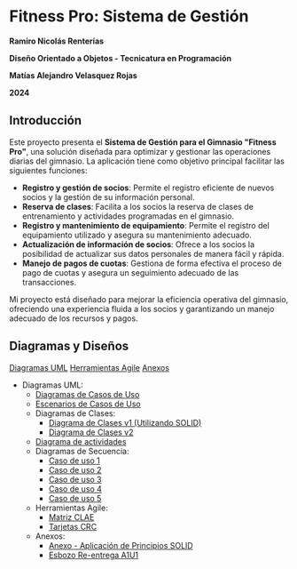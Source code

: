 # Fitness Pro: Sistema de Gestión

**Ramiro Nicolás Renterías**

**Diseño Orientado a Objetos - Tecnicatura en Programación**

**Matías Alejandro Velasquez Rojas**

**2024**

## Introducción

Este proyecto presenta el **Sistema de Gestión para el Gimnasio "Fitness Pro"**, una solución diseñada para optimizar y gestionar las operaciones diarias del gimnasio. La aplicación tiene como objetivo principal facilitar las siguientes funciones:

- **Registro y gestión de socios**: Permite el registro eficiente de nuevos socios y la gestión de su información personal.
- **Reserva de clases**: Facilita a los socios la reserva de clases de entrenamiento y actividades programadas en el gimnasio.
- **Registro y mantenimiento de equipamiento**: Permite el registro del equipamiento utilizado y asegura su mantenimiento adecuado.
- **Actualización de información de socios**: Ofrece a los socios la posibilidad de actualizar sus datos personales de manera fácil y rápida.
- **Manejo de pagos de cuotas**: Gestiona de forma efectiva el proceso de pago de cuotas y asegura un seguimiento adecuado de las transacciones.

Mi proyecto está diseñado para mejorar la eficiencia operativa del gimnasio, ofreciendo una experiencia fluida a los socios y garantizando un manejo adecuado de los recursos y pagos.

## Diagramas y Diseños

[Diagramas UML](diagramas.md)
[Herramientas Agile](HerramientasAgile.md)
[Anexos](Anexos.md)

- Diagramas UML:
  - [Diagramas de Casos de Uso](https://drive.google.com/file/d/1glPu2SN0P1o7it0tPphSRs8X8NqNcf2e/view?usp=sharing)
  - [Escenarios de Casos de Uso](https://docs.google.com/spreadsheets/d/1FPurNsSBPeVZakk3x9H0IFhMUqSHvSWI/edit?usp=sharing&ouid=101120142767344064015&rtpof=true&sd=true)
  - Diagramas de Clases:
    - [Diagrama de Clases v1 (Utilizando SOLID)](https://drive.google.com/file/d/1cDUHP38Veetx6VWCIQsh8156ih2UR8Mr/view?usp=sharing)
    - [Diagrama de Clases v2](https://drive.google.com/file/d/19CI0s44qy5Ja1hfVsjmi5P3d-gYIIHzh/view?usp=sharing)
  - [Diagrama de actividades](https://drive.google.com/file/d/1XF8cEFnf-hpib0rCNo-hXwxBdS06hqfn/view?usp=sharing)
  - Diagramas de Secuencia:
    - [Caso de uso 1](https://drive.google.com/file/d/1F7b8gQ52AkU21KnaVASZ_YlpivNXYoFE/view?usp=sharing)
    - [Caso de uso 2](https://drive.google.com/file/d/1VBS54bYBKf_2dn5-oKZ983E7Tv2Cvaju/view?usp=sharing)
    - [Caso de uso 3](https://drive.google.com/file/d/1OSvcL0MFQL6BOxuNkxkhbs4YMlXYSmAh/view?usp=sharing)
    - [Caso de uso 4](https://drive.google.com/file/d/1df1rCrimeEhGhmN5iSaOC1LNgSvrqOZD/view?usp=sharing)
    - [Caso de uso 5](https://drive.google.com/file/d/1zw2hjryVQIPzmAju3ar7J4JzmvKGTgp2/view?usp=sharing)
  - Herramientas Agile:
    - [Matriz CLAE](https://docs.google.com/spreadsheets/d/1L4xd8Jr2xFDNYf7EmOZMs0QoMsd1lawm/edit?usp=sharing&ouid=101120142767344064015&rtpof=true&sd=true)
    - [Tarjetas CRC](https://docs.google.com/spreadsheets/d/1qseXx2NS4fiqnqy2mEZaPTBF9Hv3myKG/edit?usp=sharing&ouid=101120142767344064015&rtpof=true&sd=true)
  - Anexos:
    - [Anexo - Aplicación de Principios SOLID](https://drive.google.com/file/d/1EAK4FN9NH_M5wjnRqK-J9cI85AntpX96/view?usp=sharing)
    - [Esbozo Re-entrega A1U1](https://drive.google.com/file/d/1MEJ6YkTC0dMwgqBiA3qoWMg45VD-7LPq/view?usp=sharing)
